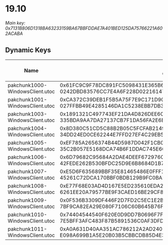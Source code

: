 # 19.10

###### *Main key: 0x7131B806D1318BA63233159BA67BBFDDAE7A401BED125DA75766221A602ACABA*

## Dynamic Keys

| Name                            | Key</br>GUID                                                                                            | High Res Textures |
|---------------------------------|---------------------------------------------------------------------------------------------------------|-------------------|
| pakchunk1000-WindowsClient.utoc | 0x61FC9C9F78DC891FC5098431E365B618CCCCA77A40DEB81B2FA5A7566252B714</br>0242DBD83576CC7E4A6F228D02216147 | ❌                 |
| pakchunk1001-WindowsClient.utoc | 0xCA372C39DEB1F5B5A75F7E9C171D90DFFCE01EB0AB9EE5B08AE65EC6B75C33CB</br>027FFBB49E4285146DA1C5238EBB7DB3 | ❌                 |
| pakchunk1003-WindowsClient.utoc | 0x1891321C497743EF21DA4D826DEE6C7C6D6534B9971D2B6CDE7FB44181F82A38</br>335BDA9AA7DA27137CB7F1DA56FA2E6B | ❌                 |
| pakchunk1004-WindowsClient.utoc | 0x8D380C51CD5C88B2B05C5FCFAB214997AB3D230E525D81CA8924E1390846E531</br>34DD24ED0CE62244E7FFD27EF4C29EB5 | ❌                 |
| pakchunk1005-WindowsClient.utoc | 0xEF785A2656374B44D5987D042F1CB0EA9E45CC546B2135AA3A6A1B1FD17632AF</br>35C2B057E5168DCA74B6F1DDAC745E60 | ❌                 |
| pakchunk1006-WindowsClient.utoc | 0x6D79682C95684A2DAE4DEEF672976C07CA409943CACE6C703C2D863E11C55619</br>42FEDE262B530BFDC25D9E6B8684D1B7 | ❌                 |
| pakchunk1007-WindowsClient.utoc | 0xE5D6F635689BBF35E81465486E0FFF1E494BC31B8650558EEED2863D2B4E3365</br>45261C72DCA170BBF0BDB129B9FC0BAF | ❌                 |
| pakchunk1008-WindowsClient.utoc | 0xE77F68E03AD4D167E5ED235610EDA29BCFD96282FB08124EBF3FB784DD1C7390</br>6261EE20A79577BE9F3CAED16BE29CF8 | ❌                 |
| pakchunk1009-WindowsClient.utoc | 0x0F536B3309DF446F2D7FD2C5EC1E2BEEB439DCCDA70AD3EFDB9AA3C36D93F4C4</br>7BF9CA82EA29E080F7106C60B645B76F | ❌                 |
| pakchunk1010-WindowsClient.utoc | 0x74404544540F620E0D9DD7B0696F7FAC40E95B437C54587BB2B4D90E7D1A7A31</br>7E5BFF3AFC483F87B5891536C0AF3DFD | ❌                 |
| pakchunk1011-WindowsClient.utoc | 0xA0A631D40AA351AC786212A2AD24037B205240D9129842834BBABE53FE0AB335</br>E098A699B1A5E20B03B5CBBCDB85D4E3 | ❌                 |
